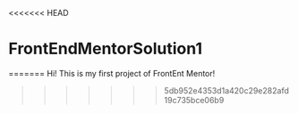 <<<<<<< HEAD
# FrontEndMentorSolution1
=======
Hi! This is my first project of FrontEnt Mentor!
>>>>>>> 5db952e4353d1a420c29e282afd19c735bce06b9
